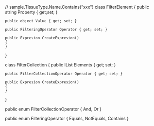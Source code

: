 // sample.TissueType.Name.Contains("xxx")
class FilterElement
{
    public string Property { get;set; }

    public object Value { get; set; }

    public FilteringOperator Operator { get; set; }

    public Expresion CreateExpresion()
    {
    }
}

class FilterCollection
{
    public IList<FilterElement> Elements { get; set; } 

    public FilterCollectionOperator Operator { get; set; } 

    public Expresion CreateExpresion()
    {
    }
}

public enum FilterCollectionOperator
{
    And,
    Or
}

public enum FilteringOperator
{
    Equals,
    NotEquals,
    Contains
}
